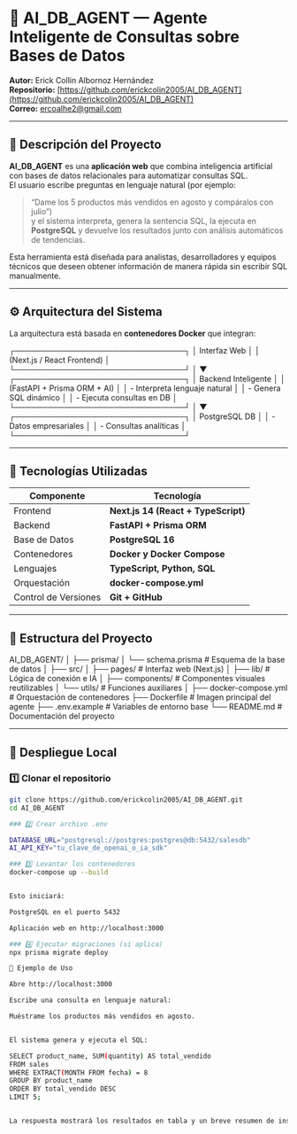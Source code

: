 # 🤖 AI_DB_AGENT — Agente Inteligente de Consultas sobre Bases de Datos

**Autor:** Erick Collin Albornoz Hernández  
**Repositorio:** [https://github.com/erickcolin2005/AI_DB_AGENT](https://github.com/erickcolin2005/AI_DB_AGENT)  
**Correo:** ercoalhe2@gmail.com  

---

## 🧠 Descripción del Proyecto

**AI_DB_AGENT** es una **aplicación web** que combina inteligencia artificial con bases de datos relacionales para automatizar consultas SQL.  
El usuario escribe preguntas en lenguaje natural (por ejemplo:  
> “Dame los 5 productos más vendidos en agosto y compáralos con julio”)  
y el sistema interpreta, genera la sentencia SQL, la ejecuta en **PostgreSQL** y devuelve los resultados junto con análisis automáticos de tendencias.

Esta herramienta está diseñada para analistas, desarrolladores y equipos técnicos que deseen obtener información de manera rápida sin escribir SQL manualmente.

---

## ⚙️ Arquitectura del Sistema

La arquitectura está basada en **contenedores Docker** que integran:

┌───────────────────────────────┐
│ Interfaz Web │
│ (Next.js / React Frontend) │
└───────────────────────────────┘
│
▼
┌───────────────────────────────┐
│ Backend Inteligente │
│ (FastAPI + Prisma ORM + AI) │
│ - Interpreta lenguaje natural │
│ - Genera SQL dinámico │
│ - Ejecuta consultas en DB │
└───────────────────────────────┘
│
▼
┌───────────────────────────────┐
│ PostgreSQL DB │
│ - Datos empresariales │
│ - Consultas analíticas │
└───────────────────────────────┘


---

## 🧩 Tecnologías Utilizadas

| Componente | Tecnología |
|-------------|-------------|
| Frontend | **Next.js 14 (React + TypeScript)** |
| Backend | **FastAPI + Prisma ORM** |
| Base de Datos | **PostgreSQL 16** |
| Contenedores | **Docker y Docker Compose** |
| Lenguajes | **TypeScript, Python, SQL** |
| Orquestación | **docker-compose.yml** |
| Control de Versiones | **Git + GitHub** |

---

## 📁 Estructura del Proyecto

AI_DB_AGENT/
│
├── prisma/
│ └── schema.prisma # Esquema de la base de datos
│
├── src/
│ ├── pages/ # Interfaz web (Next.js)
│ ├── lib/ # Lógica de conexión e IA
│ ├── components/ # Componentes visuales reutilizables
│ └── utils/ # Funciones auxiliares
│
├── docker-compose.yml # Orquestación de contenedores
├── Dockerfile # Imagen principal del agente
├── .env.example # Variables de entorno base
└── README.md # Documentación del proyecto


---

## 🚀 Despliegue Local

### 1️⃣ Clonar el repositorio
```bash
git clone https://github.com/erickcolin2005/AI_DB_AGENT.git
cd AI_DB_AGENT

### 2️⃣ Crear archivo .env

DATABASE_URL="postgresql://postgres:postgres@db:5432/salesdb"
AI_API_KEY="tu_clave_de_openai_o_ia_sdk"

### 3️⃣ Levantar los contenedores
docker-compose up --build


Esto iniciará:

PostgreSQL en el puerto 5432

Aplicación web en http://localhost:3000

### 4️⃣ Ejecutar migraciones (si aplica)
npx prisma migrate deploy

💬 Ejemplo de Uso

Abre http://localhost:3000

Escribe una consulta en lenguaje natural:

Muéstrame los productos más vendidos en agosto.


El sistema genera y ejecuta el SQL:

SELECT product_name, SUM(quantity) AS total_vendido
FROM sales
WHERE EXTRACT(MONTH FROM fecha) = 8
GROUP BY product_name
ORDER BY total_vendido DESC
LIMIT 5;


La respuesta mostrará los resultados en tabla y un breve resumen de insights.